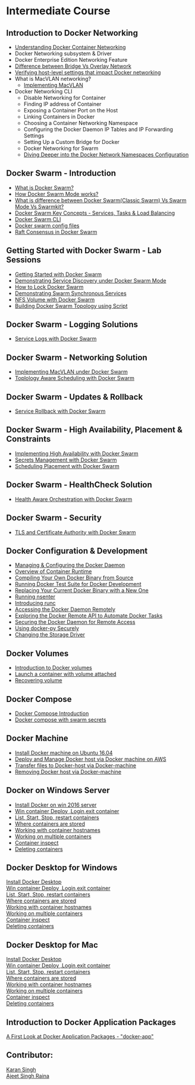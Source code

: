 # Intermediate Course


## Introduction to Docker Networking

- [Understanding Docker Container Networking](https://github.com/collabnix/dockerlabs/blob/master/beginners/dockercontainernetworking.md)
- Docker Networking subsystem & Driver
- Docker Enterprise Edition Networking Feature
- [Difference between Bridge Vs Overlay Network](https://github.com/amitatha82/dockerlabs/blob/master/beginners/DiffBridgeVsOverlay.md)
- [Verifying host-level settings that impact Docker networking](https://github.com/collabnix/dockerlabs/blob/master/intermediate/host-settings.md)
- What is MacVLAN networking?
   - [Implementing MacVLAN](https://github.com/collabnix/dockerlabs/blob/master/beginners/macvlan-010.md)
- Docker Networking CLI
  - Disable Networking for Container
  - Finding IP address of Container
  - Exposing a Container Port on the Host
  - Linking Containers in Docker
  - Choosing a Container Networking Namespace
  - Configuring the Docker Daemon IP Tables and IP Forwarding Settings
  - Setting Up a Custom Bridge for Docker
  - Docker Networking for Swarm
  - [Diving Deeper into the Docker Network Namespaces Configuration](https://github.com/collabnix/dockerlabs/blob/master/beginners/b400/b406-network-namespace-009.md)



## Docker Swarm - Introduction

- [What is Docker Swarm?](https://github.com/collabnix/dockerlabs/blob/master/intermediate/swarm/what-is-docker-swarm.md)
- [How Docker Swarm Mode works?](https://github.com/collabnix/dockerlabs/blob/master/intermediate/swarm/how-docker-swarm-mode-works.md)
- [What is difference between Docker Swarm(Classic Swarm) Vs Swarm Mode Vs Swarmkit?](https://github.com/collabnix/dockerlabs/blob/master/intermediate/swarm/difference-between-docker-swarm-vs-swarm-mode-vs-swarmkit.md)
- [Docker Swarm Key Concepts - Services, Tasks & Load Balancing]()
- [Docker Swarm CLI]()
- [Docker swarm config files]()
- [Raft Consensus in Docker Swarm]()

## Getting Started with Docker Swarm - Lab Sessions


- [Getting Started with Docker Swarm](https://github.com/collabnix/dockerlabs/blob/master/intermediate/swarm/README.md)
- [Demonstrating Service Discovery under Docker Swarm Mode]()
- [How to Lock Docker Swarm]()
- [Demonstrating Swarm Synchronous Services]()
- [NFS Volume with Docker Swarm]()
- [ Building Docker Swarm Topology using Script ]()


## Docker Swarm - Logging Solutions

- [Service Logs with Docker Swarm]()

## Docker Swarm - Networking Solution


- [Implementing MacVLAN under Docker Swarm]()
- [Toplology Aware Scheduling with Docker Swarm]()

## Docker Swarm - Updates & Rollback


- [Service Rollback with Docker Swarm]()


## Docker Swarm - High Availability, Placement & Constraints

- [Implementing High Availability with Docker Swarm]()
- [Secrets Management with Docker Swarm]()
- [Scheduling Placement with Docker Swarm]()

## Docker Swarm - HealthCheck Solution

- [Health Aware Orchestration with Docker Swarm]()


## Docker Swarm - Security


- [TLS and Certificate Authority with Docker Swarm]()



## Docker Configuration & Development

- [Managing & Configuring the Docker Daemon]()<br>
- [Overview of Container Runtime](https://github.com/collabnix/dockerlabs/tree/master/intermediate/contaner-runtimes)<br>
- [Compiling Your Own Docker Binary from Source]()<br>
- [Running Docker Test Suite for Docker Development]()<br>
- [Replacing Your Current Docker Binary with a New One]()<br>
- [Running nsenter]()<br>
- [Introducing runc]()<br>
- [Accessing the Docker Daemon Remotely]()<br>
- [Exploring the Docker Remote API to Automate Docker Tasks]()<br>
- [Securing the Docker Daemon for Remote Access]()<br>
- [Using docker-py Securely]()<br>
- [Changing the Storage Driver]()<br>

## Docker Volumes

- [Introduction to Docker volumes]()<br>
- [Launch a container with volume attached]()<br>
- [Recovering volume]()<br>


## Docker Compose

- [Docker Compose Introduction]()<br>
- [Docker compose with swarm secrets]()<br>

## Docker Machine

- [Install Docker machine on Ubuntu 16.04]()<br>
- [Deploy and Manage Docker host via Docker machine on AWS]()<br>
- [Transfer files to Docker-host via Docker-machine]()<br>
- [Removing Docker host via Docker-machine]()<br>

## Docker on Windows Server

- [Install Docker on win 2016 server]()<br>
- [Win container Deploy ,Login,exit container]()<br>
- [List, Start, Stop, restart containers]()<br>
- [Where containers are stored]()<br>
- [Working with container hostnames]()<br>
- [Working on multiple containers]()<br>
- [Container inspect]()<br>
- [Deleting containers]()<br>

## Docker Desktop for Windows

[Install Docker Desktop]()<br>
[Win container Deploy ,Login,exit container]()<br>
[List, Start, Stop, restart containers]()<br>
[Where containers are stored]()<br>
[Working with container hostnames]()<br>
[Working on multiple containers]()<br>
[Container inspect]()<br>
[Deleting containers]()<br>

## Docker Desktop for Mac

[Install Docker Desktop]()<br>
[Win container Deploy ,Login,exit container]()<br>
[List, Start, Stop, restart containers]()<br>
[Where containers are stored]()<br>
[Working with container hostnames]()<br>
[Working on multiple containers]()<br>
[Container inspect]()<br>
[Deleting containers]()<br>

## Introduction to Docker Application Packages

[A First Look at Docker Application Packages - "docker-app" ](https://github.com/collabnix/dockerlabs/blob/master/intermediate/docker-app/introduction.md)


## Contributor:

[Karan Singh](karangandhi0007@gmail.com)<br>
[Ajeet Singh Raina](ajeetraina@gmail.com)
